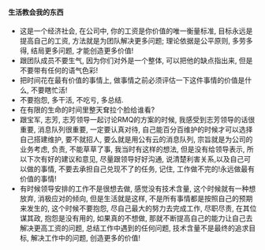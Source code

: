 #### 生活教会我的东西

* 这是一个经济社会, 在公司中, 你的工资是你价值的唯一衡量标准, 目标永远是提高自己的工资, 方法就是为团队解决更多问题; 理论依据是公平原则, 多劳多得, 结局更多问题, 才能创造更多价值!
* 跟团队成员不要生气, 因为你们对外是一个整体, 可以把他的缺点指出来, 但是不要带有任何的语气色彩!
* 把时间花在最有价值的事情上, 做事情之前必须评估一下这件事情的价值是什么, 不要瞎忙活!
* 不要抱怨, 多干活, 不吃亏, 多总结.
* 在有限的生命的时间里整天耷拉个脸给谁看?
* 跟宝军, 志芳, 志芳领导一起讨论RMQ的方案的时候, 我感受到志芳领导的话很重要, 消息队列很重要, 一定要认真对待, 自己能百分百维护的时候才可以选择自己搭建维护, 要不就招人, 要么就是用公有云的消息队列, 宗旨就是为公司的业务考虑, 负责, 不能草草了事, 我当时有这样的想法, 但是没有给领导表示, 所以下次有好的建议和意见, 尽量跟领导好好沟通, 说清楚利害关系,以及自己可以做的事情, 不要去承担自己兑现不了的任务, 记住, 工作做不完的!永远做最有价值的事情!
* 有时候领导安排的工作不是很想去做, 感觉没有技术含量, 这个时候就有一种想放弃, 消极应对的倾向, 但是生活就是这样, 不是所有事情都是按照自己的预期来发生的, 这个时候不要抱怨, 尽自己最大的努力去完成工作, 尽职尽责, 在其位谋其政, 抱怨是没有用的, 如果真的不想做, 那就不断提高自己的能力让自己去解决更高工资的问题, 总结工作中遇到的任何问题, 技术含量不是最终的追求目标, 解决工作中的问题, 创造更多的价值!
